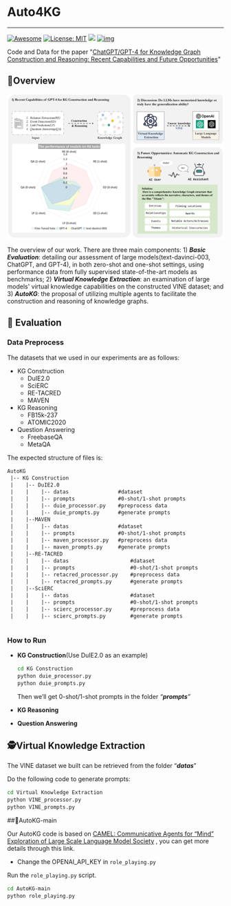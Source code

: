 # Auto4KG

---

[![Awesome](https://camo.githubusercontent.com/64f8905651212a80869afbecbf0a9c52a5d1e70beab750dea40a994fa9a9f3c6/68747470733a2f2f617765736f6d652e72652f62616467652e737667)](https://github.com/zjunlp/Prompt4ReasoningPapers) [![License: MIT](https://camo.githubusercontent.com/fd551ba4b042d89480347a0e74e31af63b356b2cac1116c7b80038f41b04a581/68747470733a2f2f696d672e736869656c64732e696f2f62616467652f4c6963656e73652d4d49542d677265656e2e737667)](https://opensource.org/licenses/MIT) <img src="https://img.shields.io/github/last-commit/tensorflow/tensorflow.svg"/> [![img](https://camo.githubusercontent.com/eafac29b763e18c4d80c680d6a179f348cfa2afbc8d3a45642df19fd580d2404/68747470733a2f2f696d672e736869656c64732e696f2f62616467652f5052732d57656c636f6d652d726564)](https://camo.githubusercontent.com/eafac29b763e18c4d80c680d6a179f348cfa2afbc8d3a45642df19fd580d2404/68747470733a2f2f696d672e736869656c64732e696f2f62616467652f5052732d57656c636f6d652d726564)

Code and Data for the paper "[ChatGPT/GPT-4 for Knowledge Graph Construction and Reasoning: Recent Capabilities and Future Opportunities]( )"

## 🌄Overview

<img src="figs/overview.png" alt="Overview" style="zoom:60%;"/>

The overview of our work. There are three main components: 1) ***Basic Evaluation***: detailing our assessment of large models(text-davinci-003, ChatGPT, and GPT-4), in both zero-shot and one-shot settings, using performance data from fully supervised state-of-the-art models as benchmarks; 2) ***Virtual Knowledge Extraction***: an examination of large models' virtual knowledge capabilities on the constructed VINE dataset; and 3) ***AutoKG***: the proposal of utilizing multiple agents to facilitate the construction and reasoning of knowledge graphs.

## 🌟 Evaluation 

### Data Preprocess

The datasets that we used in our experiments are as follows:

- KG Construction
  - DuIE2.0
  - SciERC
  - RE-TACRED
  - MAVEN
- KG Reasoning
  - FB15k-237
  - ATOMIC2020
- Question Answering
  - FreebaseQA
  - MetaQA

The expected structure of files is:

```
AutoKG
 |-- KG Construction
 |    |-- DuIE2.0
 |    |    |-- datas                #dataset
 |    |    |-- prompts              #0-shot/1-shot prompts
 |    |    |-- duie_processor.py    #preprocess data
 |    |    |-- duie_prompts.py      #generate prompts
 |	  |--MAVEN
 |    |    |-- datas                #dataset
 |    |    |-- prompts              #0-shot/1-shot prompts
 |    |    |-- maven_processor.py   #preprocess data
 |    |    |-- maven_prompts.py     #generate prompts
 |    |--RE-TACRED
 |    |    |-- datas                    #dataset
 |    |    |-- prompts                  #0-shot/1-shot prompts
 |    |    |-- retacred_processor.py    #preprocess data
 |    |    |-- retacred_prompts.py      #generate prompts
 |    |--SciERC
 |    |    |-- datas                    #dataset
 |    |    |-- prompts                  #0-shot/1-shot prompts
 |    |    |-- scierc_processor.py      #preprocess data
 |    |    |-- scierc_prompts.py        #generate prompts
 
```

### How to Run

- **KG Construction**(Use DuIE2.0 as an example)

  ```bash
  cd KG Construction
  python duie_processor.py 
  python duie_prompts.py
  ```

  Then we’ll get 0-shot/1-shot prompts in the folder *“**prompts**”*

- **KG Reasoning**
- **Question Answering**

## 🕵️Virtual Knowledge Extraction

The VINE dataset we built can be retrieved from the folder “***datas***”

Do the following code to generate prompts:

```bash
cd Virtual Knowledge Extraction
python VINE_processor.py
python VINE_prompts.py
```

##🤖AutoKG-main

Our AutoKG code is based on [CAMEL: Communicative Agents for “Mind” Exploration of Large Scale Language Model Society]( https://github.com/lightaime/camel) , you can get more details through this link.

- Change the  OPENAI_API_KEY in `role_playing.py`

Run the `role_playing.py` script.

```bash
cd AutoKG-main
python role_playing.py
```


